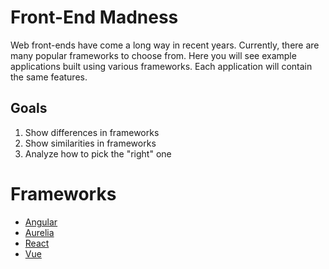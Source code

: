 # Front-End Madness

Web front-ends have come a long way in recent years. Currently, there are many popular frameworks to choose from. Here
you will see example applications built using various frameworks. Each application will contain the same features.

## Goals

1. Show differences in frameworks
1. Show similarities in frameworks
1. Analyze how to pick the "right" one

# Frameworks

* [Angular](angular-app/readme.md)
* [Aurelia](aurelia-app/readme.md)
* [React](react-app/readme.md)
* [Vue](vue-app/readme.md)